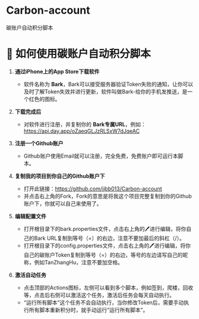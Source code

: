 # Carbon-account
碳账户自动积分脚本

# 📱 如何使用碳账户自动积分脚本

1. **通过iPhone上的App Store下载软件**  
   - 软件名称为 **Bark**，Bark可以接受服务器验证Token失败的通知，让你可以及时了解Token失效并进行更新，软件叫做Bark-给你的手机发推送，是一个红色的图标。

2. **下载完成后**  
   - 对软件进行注册，并复制你的 **Bark专属URL**，例如：https://api.day.app/oZaeqGLJzRLSxW7dJqeAC

3. **注册一个Github账户**  
   - Github账户使用Email就可以注册，完全免费，免费账户即可运行本脚本。
  
4. **复制我的项目到你自己的Github账户下**  
   - 打开此链接：https://github.com/jjbb013/Carbon-account
   - 并点击右上角的Fork，Fork的意思是将我这个项目完整复制到你的Github账户下，你就可以自己来使用了。
  
5. **编辑配置文件**  
   - 打开根目录下的bark.properties文件，点击右上角的🖊进行编辑，将你自己的Bark URL复制到等号（=）的右边，注意不要加最后的斜杠（/）。
   - 打开根目录下的config.properties文件，点击右上角的🖊进行编辑，将你自己的碳账户Token复制到等号（=）的右边，等号的左边请写自己的昵称，例如TanZhangHu，注意不要加空格。

6. **激活自动任务**  
   - 点击顶部的Actions图标，左侧可以看到多个脚本，例如签到，爬楼，回收等，点击后右侧可以激活这个任务，激活后任务会每天自动执行。
   - “运行所有脚本”这个任务不会自动执行，当你修改Token后，需要手动执行所有脚本重新积分时，就手动运行“运行所有脚本”。


